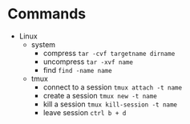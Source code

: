 # Commands

+ Linux
  - system
    - compress
    `tar -cvf targetname dirname`
    - uncompress
    `tar -xvf name`
    - find
    `find -name name`
  - tmux
    - connect to a session
    `tmux attach -t name`
    - create a session
    `tmux new -t name`
    - kill a session
    `tmux kill-session -t name`
    - leave session
    `ctrl b + d`
